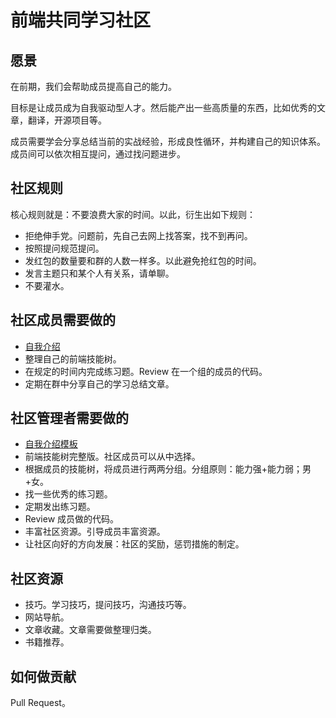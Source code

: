 # 前端共同学习社区
## 愿景
在前期，我们会帮助成员提高自己的能力。

目标是让成员成为自我驱动型人才。然后能产出一些高质量的东西，比如优秀的文章，翻译，开源项目等。

成员需要学会分享总结当前的实战经验，形成良性循环，并构建自己的知识体系。成员间可以依次相互提问，通过找问题进步。


## 社区规则
核心规则就是：不要浪费大家的时间。以此，衍生出如下规则：
* 拒绝伸手党。问题前，先自己去网上找答案，找不到再问。
* 按照提问规范提问。
* 发红包的数量要和群的人数一样多。以此避免抢红包的时间。
* 发言主题只和某个人有关系，请单聊。
* 不要灌水。

## 社区成员需要做的
* [自我介绍](detail/member.md)
* 整理自己的前端技能树。
* 在规定的时间内完成练习题。Review 在一个组的成员的代码。
* 定期在群中分享自己的学习总结文章。

## 社区管理者需要做的
* [自我介绍模板](template/intro-self.md)
* 前端技能树完整版。社区成员可以从中选择。
* 根据成员的技能树，将成员进行两两分组。分组原则：能力强+能力弱；男+女。
* 找一些优秀的练习题。
* 定期发出练习题。
* Review 成员做的代码。
* 丰富社区资源。引导成员丰富资源。
* 让社区向好的方向发展：社区的奖励，惩罚措施的制定。

## 社区资源
* 技巧。学习技巧，提问技巧，沟通技巧等。
* 网站导航。
* 文章收藏。文章需要做整理归类。
* 书籍推荐。

## 如何做贡献
Pull Request。










